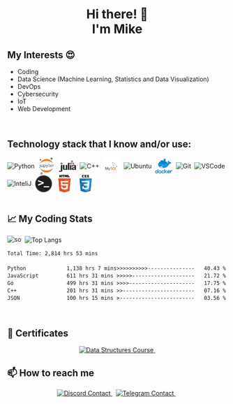 <h1 align="center">Hi there! 👋 <br/>I'm <b>Mike</b></h1>

## My Interests :heart_eyes:<br>

- Coding
- Data Science (Machine Learning, Statistics and Data Visualization)
- DevOps
- Cybersecurity
- IoT
- Web Development

<br/>

## Technology stack that I know and/or use:
<div align="left" style="height: auto;">
  <img alt = 'Python' align = 'center' width='40px' src="https://user-images.githubusercontent.com/55111154/100546857-8ba9c700-3289-11eb-9627-ae469441946b.png"/>&nbsp;
  <img alt = 'Jupyter' align = 'center' width='40px' src="https://raw.githubusercontent.com/github/explore/master/topics/jupyter-notebook/jupyter-notebook.png"/>&nbsp; 
  <img alt = 'Julia' align = 'center' width='40px' src="https://raw.githubusercontent.com/github/explore/master/topics/julia/julia.png"/>&nbsp;
  <img alt = "C++" align = "center" width='40px' src="https://user-images.githubusercontent.com/55111154/100549944-5f4b7600-329c-11eb-8d47-a3d5f47bd248.png"/>&nbsp;
  <img alt="MySQL" align="center" width='40px' src="https://raw.githubusercontent.com/github/explore/master/topics/mysql/mysql.png"/>&nbsp;
  <img alt="Ubuntu" align="center" width='40px' src="https://user-images.githubusercontent.com/25181517/186884153-99edc188-e4aa-4c84-91b0-e2df260ebc33.png" title="Ubuntu"/>&nbsp;
  <img alt="Docker" align="center" width='40px' src="https://raw.githubusercontent.com/github/explore/master/topics/docker/docker.png" />&nbsp;
  <img alt="Git" align="center" width='40px' src= "https://user-images.githubusercontent.com/55111154/100549956-74280980-329c-11eb-8b47-62b3ea97e5ca.png"/>&nbsp;
  <img alt="VSCode" align="center" width='40px' src= "https://user-images.githubusercontent.com/55111154/100549504-41304680-3299-11eb-811c-570aae79deba.png"/>&nbsp;
  <img alt="InteliJ" align="center" width='40px' src="https://user-images.githubusercontent.com/25181517/192108890-200809d1-439c-4e23-90d3-b090cf9a4eea.png" title="InteliJ"/>&nbsp;
  <img alt="Terminal" align="center" width='40px' src="https://raw.githubusercontent.com/github/explore/master/topics/terminal/terminal.png"/>&nbsp;
  <img alt="HTML5" align="center" width='40px' src="https://raw.githubusercontent.com/github/explore/master/topics/html/html.png"/>&nbsp;
  <img alt="CSS3" align="center" width='40px' src="https://raw.githubusercontent.com/github/explore/master/topics/css/css.png"/>&nbsp;
</div>

<br style="clear:both"/>


## &#x1f4c8; My Coding Stats

<p align="left"> 
<img alt="so" src="https://github-readme-streak-stats.herokuapp.com/?user=mrzdev&show_icons=true&include_all_commits=true&theme=dark&hide_border=true"/>&nbsp;
<img alt="Top Langs" align="center" src="https://github-readme-stats.vercel.app/api/top-langs/?username=mrzdev&layout=compact&theme=dark&hide_border=true"/>&nbsp;
</p>    

<!--START_SECTION:waka-->

```txt
Total Time: 2,814 hrs 53 mins

Python             1,138 hrs 7 mins>>>>>>>>>>---------------   40.43 %
JavaScript         611 hrs 31 mins >>>>>--------------------   21.72 %
Go                 499 hrs 31 mins >>>>---------------------   17.75 %
C++                201 hrs 31 mins >>-----------------------   07.16 %
JSON               100 hrs 15 mins >------------------------   03.56 %
```

<!--END_SECTION:waka-->    

<br/>

## 🌱 Certificates

<p align='center'>
  <a href="https://stepik.org/cert/2114932?lang=en">
    <img alt="Data Structures Course" src="https://img.shields.io/badge/Stepik-Data%20Structures-blue.svg"/>&nbsp;
  </a>
</p>

## 📫 How to reach me
<p align='center'>
    <a href="https://discordapp.com/users/210484897628946432">
    <img alt="Discord Contact" src="https://img.shields.io/badge/Discord-7289DA?style=for-the-badge&logo=discord&logoColor=white"/>
    </a>&nbsp;
    <a href="https://t.me/itsmemrz">
    <img alt="Telegram Contact" src="https://img.shields.io/badge/Telegram-2CA5E0?style=for-the-badge&logo=telegram&logoColor=white"/>
    </a>&nbsp;
</p>

